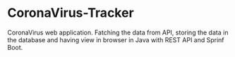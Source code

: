 # CoronaVirus-Tracker

CoronaVirus web application. Fatching the data from API, storing the data in the database and having view in browser in Java with REST API and Sprinf Boot.
